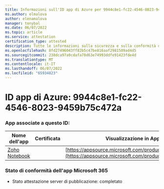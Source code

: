 ```yaml
---
title: Informazioni sull'ID app di Azure per 9944c8e1-fc22-4546-8023-9459b75c472a
ms.author: elmalova
author: elenamalova
manager: tonybal
ms.date: 06/07/2022
ms.topic: article
ms.service: attestation
certification_type: attested
description: Tutte le informazioni sulla sicurezza e sulla conformità disponibili per 9944c8e1-fc22-4546-8023-9459b75c472a.
ms.openlocfilehash: 8fd27496043ff82b5c47be816aaf2981509ad4d5
ms.sourcegitcommit: 238dca97a9cdafa78d63e74993ddfe91423fde4d
ms.translationtype: MT
ms.contentlocale: it-IT
ms.lasthandoff: 06/07/2022
ms.locfileid: "65934823"
---
```

# <a name="azure-app-id-9944c8e1-fc22-4546-8023-9459b75c472a"></a>ID app di Azure: 9944c8e1-fc22-4546-8023-9459b75c472a


### <a name="apps-associated-with-this-id"></a>App associate a questo ID:
| **Nome dell'app** | **Certificata** | **Visualizzazione in AppSource** |
|--------------|---------------|-----------------------|
| [Zoho Notebook](../forward/WA200001616.md) |  | [https://appsource.microsoft.com/product/office/WA200001616](https://appsource.microsoft.com/product/office/WA200001616) |

### <a name="microsoft-365-app-compliance-status"></a>Stato di conformità dell'app Microsoft 365
- Stato attestazione server di pubblicazione: completato
